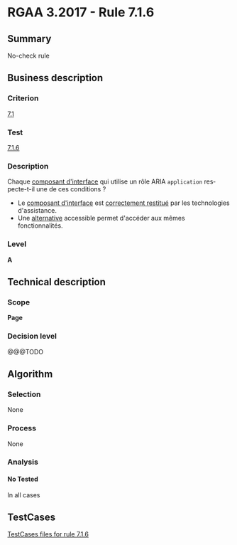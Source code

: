 # RGAA 3.2017 - Rule 7.1.6

## Summary
No-check rule


## Business description

### Criterion
[7.1](http://references.modernisation.gouv.fr/rgaa-accessibilite/criteres.html#crit-7-1)

### Test
[7.1.6](http://references.modernisation.gouv.fr/rgaa-accessibilite/criteres.html#test-7-1-6)

### Description
<div lang="fr">Chaque <a href="http://references.modernisation.gouv.fr/rgaa-accessibilite/glossaire.html#composant-interface">composant d'interface</a> qui utilise un r&#xF4;le ARIA <code lang="en">application</code> respecte-t-il une de ces conditions&nbsp;? <ul><li>Le <a href="http://references.modernisation.gouv.fr/rgaa-accessibilite/glossaire.html#composant-interface">composant d'interface</a> est <a href="http://references.modernisation.gouv.fr/rgaa-accessibilite/glossaire.html#correctement-restitue-par-les-technologies-dassistance">correctement restitu&#xE9;</a> par les technologies d'assistance.</li> <li>Une <a href="http://references.modernisation.gouv.fr/rgaa-accessibilite/glossaire.html#alternative--script">alternative</a> accessible permet d'acc&#xE9;der aux m&#xEA;mes fonctionnalit&#xE9;s.</li> </ul></div>

### Level
**A**


## Technical description

### Scope
**Page**

### Decision level
@@@TODO


## Algorithm

### Selection
None

### Process
None

### Analysis

#### No Tested
In all cases


##  TestCases

[TestCases files for rule 7.1.6](https://github.com/Asqatasun/Asqatasun/tree/develop/rules/rules-rgaa3.2017/src/test/resources/testcases/rgaa32017/Rgaa32017Rule070106/)


